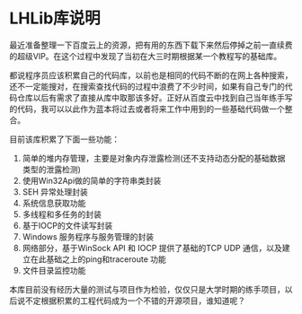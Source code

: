 # LHLib库说明

最近准备整理一下百度云上的资源，把有用的东西下载下来然后停掉之前一直续费的超级VIP。在这个过程中发现了当初在大三时期根据某一个教程写的基础库。

都说程序员应该积累自己的代码库，以前也是相同的代码不断的在网上各种搜索，还不一定能搜对，在搜索查找代码的过程中浪费了不少时间，如果有自己专门的代码仓库以后有需求了直接从库中取那该多好。正好从百度云中找到自己当年练手写的代码，我可以以此作为蓝本将过去或者将来工作中用到的一些基础代码做一个整合。

目前该库积累了下面一些功能：

1. 简单的堆内存管理，主要是对象内存泄露检测(还不支持动态分配的基础数据类型的泄露检测)
2. 使用Win32Api做的简单的字符串类封装
3. SEH 异常处理封装
4. 系统信息获取功能
5. 多线程和多任务的封装
6. 基于IOCP的文件读写封装
7. Windows 服务程序与服务管理的封装
8. 网络部分，基于WinSock API 和 IOCP 提供了基础的TCP UDP 通信，以及建立在此基础之上的ping和traceroute 功能
9. 文件目录监控功能

本库目前没有经历大量的测试与项目作为检验，仅仅只是大学时期的练手项目，以后说不定根据积累的工程代码成为一个不错的开源项目，谁知道呢？
